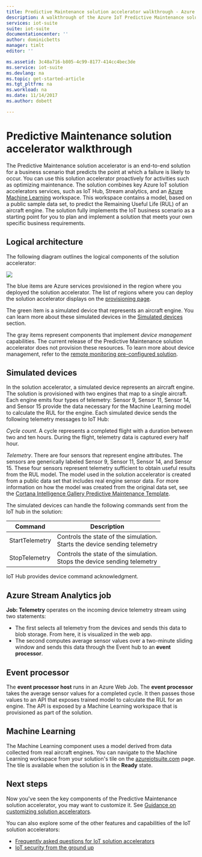 ```yaml
---
title: Predictive Maintenance solution accelerator walkthrough - Azure | Microsoft Docs
description: A walkthrough of the Azure IoT Predictive Maintenance solution accelerator.
services: iot-suite
suite: iot-suite
documentationcenter: ''
author: dominicbetts
manager: timlt
editor: ''

ms.assetid: 3c48a716-b805-4c99-8177-414cc4bec3de
ms.service: iot-suite
ms.devlang: na
ms.topic: get-started-article
ms.tgt_pltfrm: na
ms.workload: na
ms.date: 11/14/2017
ms.author: dobett

---
```

# Predictive Maintenance solution accelerator walkthrough

The Predictive Maintenance solution accelerator is an end-to-end solution for a business scenario that predicts the point at which a failure is likely to occur. You can use this solution accelerator proactively for activities such as optimizing maintenance. The solution combines key Azure IoT solution accelerators services, such as IoT Hub, Stream analytics, and an [Azure Machine Learning][lnk-machine-learning] workspace. This workspace contains a model, based on a public sample data set, to predict the Remaining Useful Life (RUL) of an aircraft engine. The solution fully implements the IoT business scenario as a starting point for you to plan and implement a solution that meets your own specific business requirements.

## Logical architecture

The following diagram outlines the logical components of the solution accelerator:

![][img-architecture]

The blue items are Azure services provisioned in the region where you deployed the solution accelerator. The list of regions where you can deploy the solution accelerator displays on the [provisioning page][lnk-azureiotsuite].

The green item is a simulated device that represents an aircraft engine. You can learn more about these simulated devices in the [Simulated devices](#simulated-devices) section.

The gray items represent components that implement *device management* capabilities. The current release of the Predictive Maintenance solution accelerator does not provision these resources. To learn more about device management, refer to the [remote monitoring pre-configured solution][lnk-remote-monitoring].

## Simulated devices

In the solution accelerator, a simulated device represents an aircraft engine. The solution is provisioned with two engines that map to a single aircraft. Each engine emits four types of telemetry: Sensor 9, Sensor 11, Sensor 14, and Sensor 15 provide the data necessary for the Machine Learning model to calculate the RUL for the engine. Each simulated device sends the following telemetry messages to IoT Hub:

*Cycle count*. A cycle represents a completed flight with a duration between two and ten hours. During the flight, telemetry data is captured every half hour.

*Telemetry*. There are four sensors that represent engine attributes. The sensors are generically labeled Sensor 9, Sensor 11, Sensor 14, and Sensor 15. These four sensors represent telemetry sufficient to obtain useful results from the RUL model. The model used in the solution accelerator is created from a public data set that includes real engine sensor data. For more information on how the model was created from the original data set, see the [Cortana Intelligence Gallery Predictive Maintenance Template][lnk-cortana-analytics].

The simulated devices can handle the following commands sent from the IoT hub in the solution:

| Command | Description |
| --- | --- |
| StartTelemetry |Controls the state of the simulation.<br/>Starts the device sending telemetry |
| StopTelemetry |Controls the state of the simulation.<br/>Stops the device sending telemetry |

IoT Hub provides device command acknowledgment.

## Azure Stream Analytics job

**Job: Telemetry** operates on the incoming device telemetry stream using two statements:

* The first selects all telemetry from the devices and sends this data to blob storage. From here, it is visualized in the web app.
* The second computes average sensor values over a two-minute sliding window and sends this data through the Event hub to an **event processor**.

## Event processor
The **event processor host** runs in an Azure Web Job. The **event processor** takes the average sensor values for a completed cycle. It then passes those values to an API that exposes trained model to calculate the RUL for an engine. The API is exposed by a Machine Learning workspace that is provisioned as part of the solution.

## Machine Learning
The Machine Learning component uses a model derived from data collected from real aircraft engines. You can navigate to the Machine Learning workspace from your solution's tile on the [azureiotsuite.com][lnk-azureiotsuite] page. The tile is available when the solution is in the **Ready** state.


## Next steps
Now you've seen the key components of the Predictive Maintenance solution accelerator, you may want to customize it. See [Guidance on customizing solution accelerators][lnk-customize].

You can also explore some of the other features and capabilities of the IoT solution accelerators:

* [Frequently asked questions for IoT solution accelerators][lnk-faq]
* [IoT security from the ground up][lnk-security-groundup]

[img-architecture]: media/iot-suite-predictive-walkthrough/architecture.png

[lnk-remote-monitoring]: iot-suite-v1-remote-monitoring-sample-walkthrough.md
[lnk-cortana-analytics]: http://gallery.cortanaintelligence.com/Collection/Predictive-Maintenance-Template-3
[lnk-azureiotsuite]: https://www.azureiotsuite.com/
[lnk-customize]: iot-suite-v1-guidance-on-customizing-preconfigured-solutions.md
[lnk-faq]: iot-suite-v1-faq.md
[lnk-security-groundup]: securing-iot-ground-up.md
[lnk-machine-learning]: https://azure.microsoft.com/services/machine-learning/